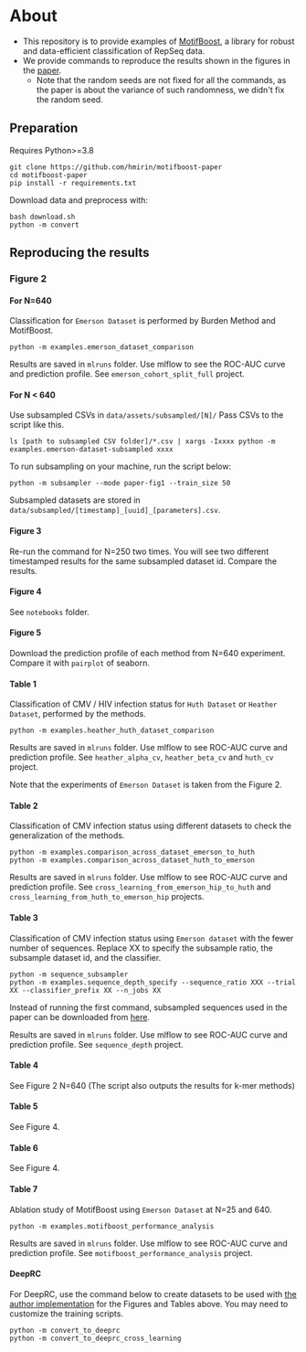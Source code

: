 
# About

- This repository is to provide examples of [MotifBoost](https://github.com/hmirin/MotifBoost), a library for robust and data-efficient classification of RepSeq data.
- We provide commands to reproduce the results shown in the figures in the [paper](https://www.biorxiv.org/content/10.1101/2021.09.28.462258v1).
  - Note that the random seeds are not fixed for all the commands, as the paper is about the variance of such randomness, we didn't fix the random seed. 


## Preparation

Requires Python>=3.8
```
git clone https://github.com/hmirin/motifboost-paper
cd motifboost-paper
pip install -r requirements.txt
```

Download data and preprocess with:
```
bash download.sh
python -m convert
```

## Reproducing the results

### Figure 2

#### For N=640 

Classification for ``Emerson Dataset`` is performed by Burden Method and MotifBoost.
```
python -m examples.emerson_dataset_comparison
```

Results are saved in ``mlruns`` folder. Use mlflow to see the ROC-AUC curve and prediction profile. See ``emerson_cohort_split_full`` project.


#### For N < 640

Use subsampled CSVs in ``data/assets/subsampled/[N]/`` Pass CSVs to the script like this.

```
ls [path to subsampled CSV folder]/*.csv | xargs -Ixxxx python -m examples.emerson-dataset-subsampled xxxx 
```

To run subsampling on your machine, run the script below:
```
python -m subsampler --mode paper-fig1 --train_size 50
```

Subsampled datasets are stored in ``data/subsampled/[timestamp]_[uuid]_[parameters].csv``. 

#### Figure 3

Re-run the command for N=250 two times. You will see two different timestamped results for the same subsampled dataset id. Compare the results.

#### Figure 4

See ``notebooks`` folder.

#### Figure 5

Download the prediction profile of each method from N=640 experiment. Compare it with ```pairplot``` of seaborn.

#### Table 1

Classification of CMV / HIV infection status for ``Huth Dataset`` or ``Heather Dataset``, performed by the methods.

```
python -m examples.heather_huth_dataset_comparison
```

Results are saved in ``mlruns`` folder. Use mlflow to see ROC-AUC curve and prediction profile. See ``heather_alpha_cv``, ``heather_beta_cv`` and ``huth_cv`` project.

Note that the experiments of ``Emerson Dataset`` is taken from the Figure 2.

#### Table 2

Classification of CMV infection status using different datasets to check the generalization of the methods.

```
python -m examples.comparison_across_dataset_emerson_to_huth
python -m examples.comparison_across_dataset_huth_to_emerson
```

Results are saved in ``mlruns`` folder. Use mlflow to see ROC-AUC curve and prediction profile. See ``cross_learning_from_emerson_hip_to_huth`` and ``cross_learning_from_huth_to_emerson_hip`` projects.


#### Table 3

Classification of CMV infection status using ``Emerson dataset`` with the fewer number of sequences.
Replace XX to specify the subsample ratio, the subsample dataset id, and the classifier.

```
python -m sequence_subsampler
python -m examples.sequence_depth_specify --sequence_ratio XXX --trial XX --classifier_prefix XX --n_jobs XX
```

Instead of running the first command, subsampled sequences used in the paper can be downloaded from [here](https://drive.google.com/drive/folders/1fOA-cymWEjyZkrWqVwvJTXeE07No1x_1?usp=sharing).

Results are saved in ``mlruns`` folder. Use mlflow to see ROC-AUC curve and prediction profile. See ``sequence_depth`` project.

#### Table 4

See Figure 2 N=640 (The script also outputs the results for k-mer methods)

#### Table 5

See Figure 4.

#### Table 6

See Figure 4.

#### Table 7

Ablation study of MotifBoost using ``Emerson Dataset`` at N=25 and 640.

```
python -m examples.motifboost_performance_analysis
```

Results are saved in ``mlruns`` folder. Use mlflow to see ROC-AUC curve and prediction profile. See ``motifboost_performance_analysis`` project.


#### DeepRC

For DeepRC, use the command below to create datasets to be used with [the author implementation](https://github.com/ml-jku/DeepRC) for the Figures and Tables above. You may need to customize the training scripts.
```
python -m convert_to_deeprc
python -m convert_to_deeprc_cross_learning
```
